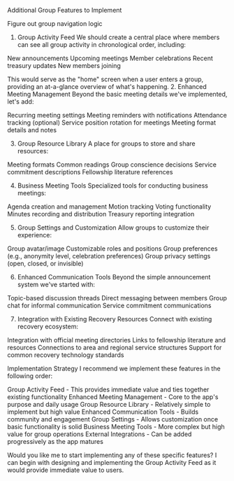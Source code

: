 Additional Group Features to Implement

Figure out group navigation logic

1. Group Activity Feed
   We should create a central place where members can see all group activity in chronological order, including:

New announcements
Upcoming meetings
Member celebrations
Recent treasury updates
New members joining

This would serve as the "home" screen when a user enters a group, providing an at-a-glance overview of what's happening. 2. Enhanced Meeting Management
Beyond the basic meeting details we've implemented, let's add:

Recurring meeting settings
Meeting reminders with notifications
Attendance tracking (optional)
Service position rotation for meetings
Meeting format details and notes

3. Group Resource Library
   A place for groups to store and share resources:

Meeting formats
Common readings
Group conscience decisions
Service commitment descriptions
Fellowship literature references

4. Business Meeting Tools
   Specialized tools for conducting business meetings:

Agenda creation and management
Motion tracking
Voting functionality
Minutes recording and distribution
Treasury reporting integration

5. Group Settings and Customization
   Allow groups to customize their experience:

Group avatar/image
Customizable roles and positions
Group preferences (e.g., anonymity level, celebration preferences)
Group privacy settings (open, closed, or invisible)

6. Enhanced Communication Tools
   Beyond the simple announcement system we've started with:

Topic-based discussion threads
Direct messaging between members
Group chat for informal communication
Service commitment communications

7. Integration with Existing Recovery Resources
   Connect with existing recovery ecosystem:

Integration with official meeting directories
Links to fellowship literature and resources
Connections to area and regional service structures
Support for common recovery technology standards

Implementation Strategy
I recommend we implement these features in the following order:

Group Activity Feed - This provides immediate value and ties together existing functionality
Enhanced Meeting Management - Core to the app's purpose and daily usage
Group Resource Library - Relatively simple to implement but high value
Enhanced Communication Tools - Builds community and engagement
Group Settings - Allows customization once basic functionality is solid
Business Meeting Tools - More complex but high value for group operations
External Integrations - Can be added progressively as the app matures

Would you like me to start implementing any of these specific features? I can begin with designing and implementing the Group Activity Feed as it would provide immediate value to users.
